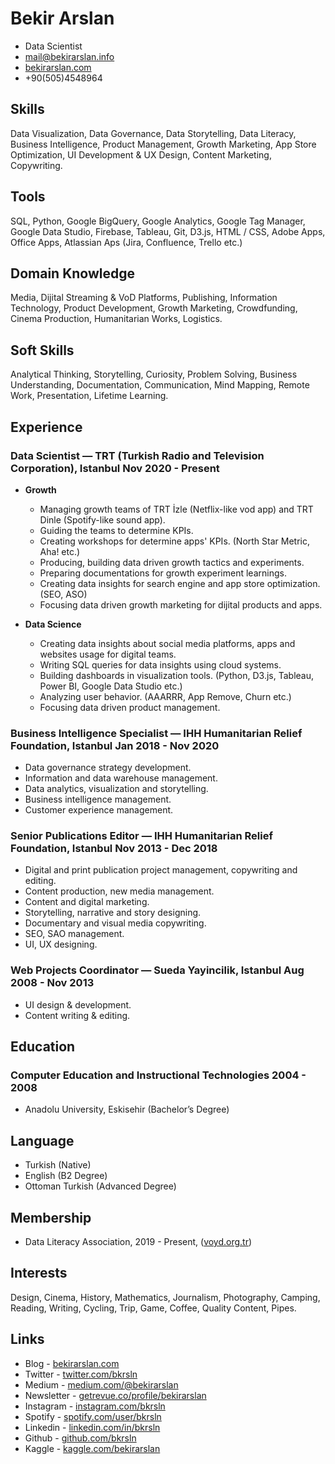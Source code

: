 # Bekir Arslan

- Data Scientist
- <mail@bekirarslan.info>
- [bekirarslan.com](bekirarslan.com )
- +90(505)4548964

## Skills
Data Visualization, Data Governance, Data Storytelling, Data Literacy, Business Intelligence, Product Management, Growth Marketing, App Store Optimization, UI Development & UX Design, Content Marketing, Copywriting.

## Tools
SQL, Python, Google BigQuery, Google Analytics, Google Tag Manager, Google Data Studio, Firebase, Tableau, Git, D3.js, HTML / CSS, Adobe Apps, Office Apps, Atlassian Aps (Jira, Confluence, Trello etc.)

## Domain Knowledge
Media, Dijital Streaming & VoD Platforms, Publishing, Information Technology, Product Development, Growth Marketing, Crowdfunding, Cinema Production, Humanitarian Works, Logistics.

## Soft Skills
Analytical Thinking, Storytelling, Curiosity, Problem Solving, Business Understanding, Documentation, Communication, Mind Mapping, Remote Work, Presentation, Lifetime Learning.

## Experience

### <span>Data Scientist — TRT (Turkish Radio and Television Corporation), Istanbul</span> <span>Nov 2020 - Present</span>

- **Growth**
    - Managing growth teams of TRT İzle (Netflix-like vod app) and TRT Dinle (Spotify-like sound app).
    - Guiding the teams to determine KPIs.
    - Creating workshops for determine apps' KPIs. (North Star Metric, Aha! etc.)
    - Producing, building data driven growth tactics and experiments.
    - Preparing documentations for growth experiment learnings.
    - Creating data insights for search engine and app store optimization. (SEO, ASO)
    - Focusing data driven growth marketing for dijital products and apps.

- **Data Science**
    - Creating data insights about social media platforms, apps and websites usage for digital teams.
    - Writing SQL queries for data insights using cloud systems.
    - Building dashboards in visualization tools. (Python, D3.js, Tableau, Power BI, Google Data Studio etc.)
    - Analyzing user behavior. (AAARRR, App Remove, Churn etc.)
    - Focusing data driven product management.

### <span>Business Intelligence Specialist — IHH Humanitarian Relief Foundation, Istanbul</span> <span>Jan 2018 - Nov 2020</span>

- Data governance strategy development.
- Information and data warehouse management.
- Data analytics, visualization and storytelling.
- Business intelligence management.
- Customer experience management.

### <span>Senior Publications Editor — IHH Humanitarian Relief Foundation, Istanbul</span> <span>Nov 2013 - Dec 2018</span>

- Digital and print publication project management, copywriting and editing.
- Content production, new media management.
- Content and digital marketing.
- Storytelling, narrative and story designing.
- Documentary and visual media copywriting.
- SEO, SAO management.
- UI, UX designing.

### <span>Web Projects Coordinator — Sueda Yayincilik, Istanbul</span> <span>Aug 2008 - Nov 2013</span>

- UI design & development.
- Content writing & editing.

## Education

### <span>Computer Education and Instructional Technologies</span> <span>2004 - 2008</span>

- Anadolu University, Eskisehir (Bachelor’s Degree)

## Language

- Turkish (Native) 
- English (B2 Degree)
- Ottoman Turkish (Advanced Degree)

## Membership

- Data Literacy Association, 2019 - Present, ([voyd.org.tr](voyd.org.tr))

## Interests

Design, Cinema, History, Mathematics, Journalism, Photography, Camping, Reading, Writing, Cycling, Trip, Game, Coffee, Quality Content, Pipes.

## Links

- Blog - [bekirarslan.com](bekirarslan.com )
- Twitter - [twitter.com/bkrsln](twitter.com/bkrsln ) 
- Medium - [medium.com/@bekirarslan](medium.com/@bekirarslan )
- Newsletter - [getrevue.co/profile/bekirarslan](getrevue.co/profile/bekirarslan )
- Instagram - [instagram.com/bkrsln](instagram.com/bkrsln )
- Spotify - [spotify.com/user/bkrsln](spotify.com/user/bkrsln )  
- Linkedin - [linkedin.com/in/bkrsln](linkedin.com/in/bkrsln )  
- Github - [github.com/bkrsln](github.com/bkrsln )
- Kaggle - [kaggle.com/bekirarslan](kaggle.com/bekirarslan )